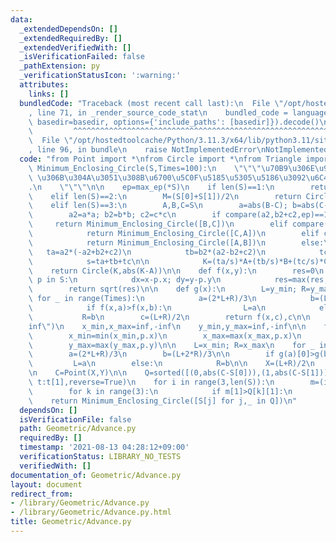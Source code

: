 ```yaml
---
data:
  _extendedDependsOn: []
  _extendedRequiredBy: []
  _extendedVerifiedWith: []
  _isVerificationFailed: false
  _pathExtension: py
  _verificationStatusIcon: ':warning:'
  attributes:
    links: []
  bundledCode: "Traceback (most recent call last):\n  File \"/opt/hostedtoolcache/Python/3.11.3/x64/lib/python3.11/site-packages/onlinejudge_verify/documentation/build.py\"\
    , line 71, in _render_source_code_stat\n    bundled_code = language.bundle(stat.path,\
    \ basedir=basedir, options={'include_paths': [basedir]}).decode()\n          \
    \         ^^^^^^^^^^^^^^^^^^^^^^^^^^^^^^^^^^^^^^^^^^^^^^^^^^^^^^^^^^^^^^^^^^^^^^^^^^^^^^^^^\n\
    \  File \"/opt/hostedtoolcache/Python/3.11.3/x64/lib/python3.11/site-packages/onlinejudge_verify/languages/python.py\"\
    , line 96, in bundle\n    raise NotImplementedError\nNotImplementedError\n"
  code: "from Point import *\nfrom Circle import *\nfrom Triangle import *\n\ndef\
    \ Minimum_Enclosing_Circle(S,Times=100):\n    \"\"\"\u70B9\u306E\u96C6\u5408 S\
    \ \u306B\u304A\u3051\u308B\u6700\u5C0F\u5185\u5305\u5186\u3092\u6C42\u3081\u308B\
    .\n    \"\"\"\n\n    ep=max_ep(*S)\n    if len(S)==1:\n        return Circle(S[0],0)\n\
    \    elif len(S)==2:\n        M=(S[0]+S[1])/2\n        return Circle(M,abs(M-S[0]))\n\
    \    elif len(S)==3:\n        A,B,C=S\n        a=abs(B-C); b=abs(C-A); c=abs(A-B)\n\
    \        a2=a*a; b2=b*b; c2=c*c\n        if compare(a2,b2+c2,ep)==1:\n       \
    \     return Minimum_Enclosing_Circle([B,C])\n        elif compare(b2,c2+a2,ep)==1:\n\
    \            return Minimum_Enclosing_Circle([C,A])\n        elif compare(c2,a2+b2,ep)==1:\n\
    \            return Minimum_Enclosing_Circle([A,B])\n        else:\n         \
    \   ta=a2*(-a2+b2+c2)\n            tb=b2*(a2-b2+c2)\n            tc=c2*(a2+b2-c2)\n\
    \            s=ta+tb+tc\n\n            K=(ta/s)*A+(tb/s)*B+(tc/s)*C\n        \
    \    return Circle(K,abs(K-A))\n\n    def f(x,y):\n        res=0\n        for\
    \ p in S:\n            dx=x-p.x; dy=y-p.y\n            res=max(res,dx*dx+dy*dy)\n\
    \        return sqrt(res)\n\n    def g(x):\n        L=y_min; R=y_max\n       \
    \ for _ in range(Times):\n            a=(2*L+R)/3\n            b=(L+2*R)/3\n\n\
    \            if f(x,a)>f(x,b):\n                L=a\n            else:\n     \
    \           R=b\n        c=(L+R)/2\n        return f(x,c),c\n\n    inf=float(\"\
    inf\")\n    x_min,x_max=inf,-inf\n    y_min,y_max=inf,-inf\n\n    for p in S:\n\
    \        x_min=min(x_min,p.x)\n        x_max=max(x_max,p.x)\n        y_min=min(y_min,p.y)\n\
    \        y_max=max(y_max,p.y)\n\n    L=x_min; R=x_max\n    for _ in range(Times):\n\
    \        a=(2*L+R)/3\n        b=(L+2*R)/3\n\n        if g(a)[0]>g(b)[0]:\n   \
    \         L=a\n        else:\n            R=b\n\n    X=(L+R)/2\n    r,Y=g(X)\n\
    \n    C=Point(X,Y)\n\n    Q=sorted([(0,abs(C-S[0])),(1,abs(C-S[1])),(2,abs(C-S[2]))],key=lambda\
    \ t:t[1],reverse=True)\n    for i in range(3,len(S)):\n        m=(i,abs(C-S[i]))\n\
    \        for k in range(3):\n            if m[1]>Q[k][1]:\n                Q[k],m=m,Q[k]\n\
    \    return Minimum_Enclosing_Circle([S[j] for j,_ in Q])\n"
  dependsOn: []
  isVerificationFile: false
  path: Geometric/Advance.py
  requiredBy: []
  timestamp: '2021-08-13 04:28:12+09:00'
  verificationStatus: LIBRARY_NO_TESTS
  verifiedWith: []
documentation_of: Geometric/Advance.py
layout: document
redirect_from:
- /library/Geometric/Advance.py
- /library/Geometric/Advance.py.html
title: Geometric/Advance.py
---
```


